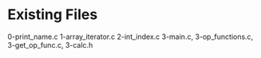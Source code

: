 # Existing Files
0-print_name.c
1-array_iterator.c
2-int_index.c
3-main.c, 3-op_functions.c, 3-get_op_func.c, 3-calc.h
